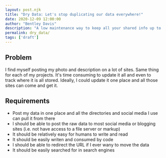 ```yaml
---
layout: post.njk
title: "Dry Data: Let's stop duplicating our data everywhere!"
date: 2020-12-09 12:00:00
author: "Bentley Davis"
description: "A low maintenance way to keep all your shared info up to date"
permalink: dry_data/
tags: ['draft']
---
```

## Problem
I find myself posting my photo and description on a lot of sites. Same thing for each of my projects. It's time consuming to update it all and even to track where it is all stored. Ideally, I could update it one place and all those sites can come and get it.
## Requirements
- Post my data in one place and all the directories and social media I use can pull it from there
- I should be able to post the raw data to most social media or blogging sites (i.e. not have access to a file server or markup)
- It should be relatively easy for humans to write and read
- It should be easily writen and consumed by code
- I should be able to redirect the URL if I ever wany to move the data
- It should be easily searched for in search engines